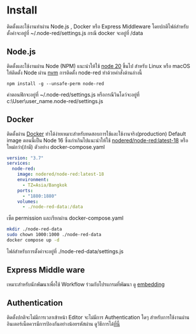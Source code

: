# Install
ติดตั้งและใช้งานทำผ่าน Node.js , Docker หรือ Express Middleware โดยปกติไฟล์สำหรับตั้งค่าจะอยู่ที่ ~/.node-red/settings.js กรณี docker จะอยู่ที่ /data


## Node.js
ติดตั้งและใช้งานผ่าน Node (NPM) แนะนำให้ใช้ [node 20](https://nodered.org/docs/faq/node-versions) ขึ้นไป สำหรับ Linux หรือ macOS ให้ติดตั้ง Node ผ่าน [nvm](https://github.com/nvm-sh/nvm)
การติดตั้ง node-red ทำด้วยคำสั่งด้านล่างนี้
```
npm install -g --unsafe-perm node-red
```
ค่าตอนฟิกจะอยู่ที่  ~/.node-red/settings.js หรือกรณีวินโดว์จะอยู่ที่ c:\User\user_name\.node-red/settings.js

## Docker
ติดตั้งผ่าน [Docker](https://nodered.org/docs/getting-started/docker) ทำได้ง่ายเหมาะสำหรับทดสอบการใช้และใช้งานจริง(production) Default image ตอนนี้เป็น Node 16 ซึ่งเก่าเกินไปแนะนำให้ใช้ [nodered/node-red:latest-18](https://hub.docker.com/r/nodered/node-red/tags) หรือใหม่กว่า(ถ้ามี) ตัวอย่าง docker-compose.yaml 

``` yaml
version: "3.7"
services:
  node-red:
    image: nodered/node-red:latest-18
    environment:
      - TZ=Asia/Bangkok
    ports:
      - "1880:1880"
    volumes:
      - ./node-red-data:/data
```
เซ็ต permission และเรียกผ่าน docker-compose.yaml
```bash
mkdir ./node-red-data
sudo chown 1000:1000 ./node-red-data
docker compose up -d
```
ไฟล์สำหรับการตั้งค่าจะอยู่ที่ ./node-red-data/settings.js

## Express Middle ware
เหมาะสำหรับนักพัฒนาเพื่อใช้ Workflow ร่วมกับโปรแกรมที่พัฒนา ดู [embedding](https://nodered.org/docs/user-guide/runtime/embedding)

## Authentication
ติดตั้งปกติจะไม่มีการเวลาเข้าหน้า Editor จะไม่มีการ Authentication ใดๆ สำหรับการใช้งานผ่านอินเตอร์เน็ตควรมีการป้องกันอย่างน้อยรหัสผ่าน ดูวิธีการได้[ที่นี้](https://nodered.org/docs/user-guide/runtime/securing-node-red)


